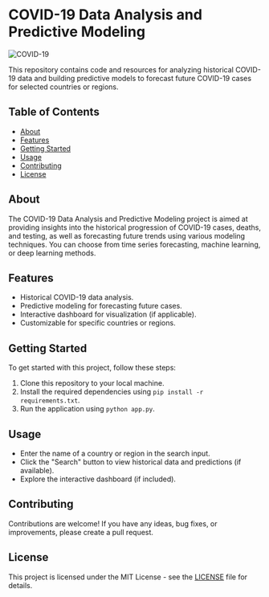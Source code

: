 # COVID-19 Data Analysis and Predictive Modeling

![COVID-19](https://img.shields.io/badge/COVID--19-Data%20Analysis-brightgreen)

This repository contains code and resources for analyzing historical COVID-19 data and building predictive models to forecast future COVID-19 cases for selected countries or regions.

## Table of Contents

- [About](#about)
- [Features](#features)
- [Getting Started](#getting-started)
- [Usage](#usage)
- [Contributing](#contributing)
- [License](#license)

## About

The COVID-19 Data Analysis and Predictive Modeling project is aimed at providing insights into the historical progression of COVID-19 cases, deaths, and testing, as well as forecasting future trends using various modeling techniques. You can choose from time series forecasting, machine learning, or deep learning methods.

## Features

- Historical COVID-19 data analysis.
- Predictive modeling for forecasting future cases.
- Interactive dashboard for visualization (if applicable).
- Customizable for specific countries or regions.

## Getting Started

To get started with this project, follow these steps:

1. Clone this repository to your local machine.
2. Install the required dependencies using `pip install -r requirements.txt`.
3. Run the application using `python app.py`.

## Usage

- Enter the name of a country or region in the search input.
- Click the "Search" button to view historical data and predictions (if available).
- Explore the interactive dashboard (if included).

## Contributing

Contributions are welcome! If you have any ideas, bug fixes, or improvements, please create a pull request.

## License

This project is licensed under the MIT License - see the [LICENSE](LICENSE) file for details.

